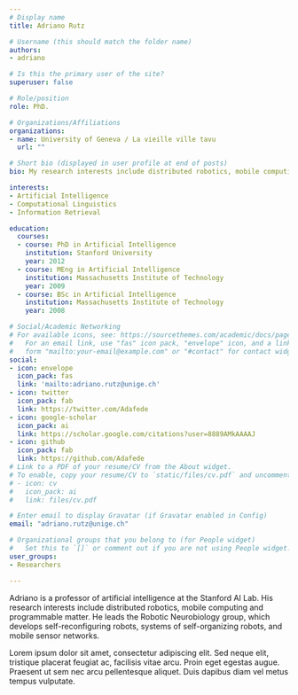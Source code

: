 ```yaml
---
# Display name
title: Adriano Rutz

# Username (this should match the folder name)
authors:
- adriano

# Is this the primary user of the site?
superuser: false

# Role/position
role: PhD.

# Organizations/Affiliations
organizations:
- name: University of Geneva / La vieille ville tavu 
  url: ""

# Short bio (displayed in user profile at end of posts)
bio: My research interests include distributed robotics, mobile computing and programmable matter.

interests:
- Artificial Intelligence
- Computational Linguistics
- Information Retrieval

education:
  courses:
  - course: PhD in Artificial Intelligence
    institution: Stanford University
    year: 2012
  - course: MEng in Artificial Intelligence
    institution: Massachusetts Institute of Technology
    year: 2009
  - course: BSc in Artificial Intelligence
    institution: Massachusetts Institute of Technology
    year: 2008

# Social/Academic Networking
# For available icons, see: https://sourcethemes.com/academic/docs/page-builder/#icons
#   For an email link, use "fas" icon pack, "envelope" icon, and a link in the
#   form "mailto:your-email@example.com" or "#contact" for contact widget.
social:
- icon: envelope
  icon_pack: fas
  link: 'mailto:adriano.rutz@unige.ch'
- icon: twitter
  icon_pack: fab
  link: https://twitter.com/Adafede
- icon: google-scholar
  icon_pack: ai
  link: https://scholar.google.com/citations?user=8889AMkAAAAJ
- icon: github
  icon_pack: fab
  link: https://github.com/Adafede
# Link to a PDF of your resume/CV from the About widget.
# To enable, copy your resume/CV to `static/files/cv.pdf` and uncomment the lines below.
# - icon: cv
#   icon_pack: ai
#   link: files/cv.pdf

# Enter email to display Gravatar (if Gravatar enabled in Config)
email: "adriano.rutz@unige.ch"

# Organizational groups that you belong to (for People widget)
#   Set this to `[]` or comment out if you are not using People widget.
user_groups:
- Researchers

---
```


Adriano is a professor of artificial intelligence at the Stanford AI Lab. His research interests include distributed robotics, mobile computing and programmable matter. He leads the Robotic Neurobiology group, which develops self-reconfiguring robots, systems of self-organizing robots, and mobile sensor networks.

Lorem ipsum dolor sit amet, consectetur adipiscing elit. Sed neque elit, tristique placerat feugiat ac, facilisis vitae arcu. Proin eget egestas augue. Praesent ut sem nec arcu pellentesque aliquet. Duis dapibus diam vel metus tempus vulputate.
